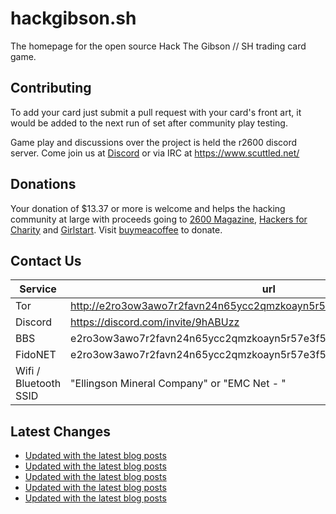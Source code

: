 # hackgibson.sh
The homepage for the open source Hack The Gibson // SH trading card game.


## Contributing

To add your card just submit a pull request with your card's front art, it would be added to the next run of set after community play testing.

Game play and discussions over the project is held the r2600 discord server. Come join us at [Discord](https://discord.com/invite/9hABUzz) or via IRC at https://www.scuttled.net/


## Donations

Your donation of $13.37 or more is welcome and helps the hacking community at large with proceeds going to [2600 Magazine](https://2600.com/), [Hackers for Charity](https://hackersforcharity.org) and [Girlstart](https://girlstart.org).  Visit [buymeacoffee](https://www.buymeacoffee.com/hackgibson.sh) to donate.


## Contact Us

Service | url
-|-
Tor | http://e2ro3ow3awo7r2favn24n65ycc2qmzkoayn5r57e3f56nvjwdcgg32ad.onion
Discord | https://discord.com/invite/9hABUzz
BBS | e2ro3ow3awo7r2favn24n65ycc2qmzkoayn5r57e3f56nvjwdcgg32ad.onion:23
FidoNET | e2ro3ow3awo7r2favn24n65ycc2qmzkoayn5r57e3f56nvjwdcgg32ad.onion:24554
Wifi / Bluetooth SSID | "Ellingson Mineral Company" or "EMC Net - <fidonet address>"

## Latest Changes
<!-- BLOG-POST-LIST:START -->
- [Updated with the latest blog posts](https://github.com/DFW2600/hackgibson.sh/commit/3a9bbee799bf5a02abe180d1adefe76b20d05408)
- [Updated with the latest blog posts](https://github.com/DFW2600/hackgibson.sh/commit/c4761ab588e8d8ef2b8a1a7e81d67e2abe58ea01)
- [Updated with the latest blog posts](https://github.com/DFW2600/hackgibson.sh/commit/1faaaad837b7acc011605676f14cc12ae719daa4)
- [Updated with the latest blog posts](https://github.com/DFW2600/hackgibson.sh/commit/10f39ae5af3f75d1d384b1a50301cbc6513639dd)
- [Updated with the latest blog posts](https://github.com/DFW2600/hackgibson.sh/commit/665d409e26a59394fd05a6967a87f3e0c201df3b)
<!-- BLOG-POST-LIST:END -->
